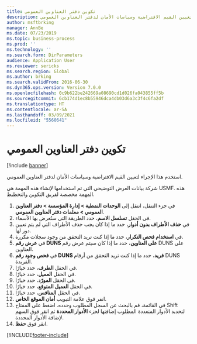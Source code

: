 ```yaml
---
title: تكوين دفتر العناوين العمومي
description: استخدم هذا الإجراء لتعيين القيم الافتراضية وسياسات الأمان لدفتر العناوين العمومي.
author: msftbrking
manager: AnnBe
ms.date: 07/23/2019
ms.topic: business-process
ms.prod: ''
ms.technology: ''
ms.search.form: DirParameters
audience: Application User
ms.reviewer: sericks
ms.search.region: Global
ms.author: brking
ms.search.validFrom: 2016-06-30
ms.dyn365.ops.version: Version 7.0.0
ms.openlocfilehash: 0c9b622be242669a08690cd1d026fa043855ff5b
ms.sourcegitcommit: 6cb174d1ec8b55946dca4db03d6a3c3f4c6fa2df
ms.translationtype: HT
ms.contentlocale: ar-SA
ms.lasthandoff: 03/09/2021
ms.locfileid: "5560641"
---
```

# <a name="configure-the-global-address-book"></a>تكوين دفتر العناوين العمومي

[!include [banner](../../includes/banner.md)]

استخدم هذا الإجراء لتعيين القيم الافتراضية وسياسات الأمان لدفتر العناوين العمومي. 

شركة بيانات العرض التوضيحي التي تم استخدامها لإنشاء هذه المهمة هي USMF.‬ هذه المهمة مخصصة لفريق التكوين والتخطيط.

1. في جزء التنقل، انتقل إلى **الوحدات النمطية > إدارة المؤسسة > دفتر العناوين العمومي > معلمات دفتر العناوين العمومي**.
2. في الحقل **تسلسل الاسم**، حدد الطريقة التي ستُعرض بها الأسماء.
3. في **حذف الأطراف بدون أدوار‬**، حدد ما إذا كان يجب حذف الأطراف التي لم يتم تعيين دور لها.
4. في **استخدام فحص التكرار‬**، حدد ما إذا كنت تريد التحقق من وجود سجلات مكررة.
5. في **عرض رقم DUNS على العناوين‬**، حدد ما إذا كان سيتم عرض رقم DUNS على العناوين.
6. في **فحص وجود رقم DUNS فريد‬**، حدد ما إذا كنت تريد التحقق من أرقام DUNS الفريدة.
7. في الحقل **الطرف**، حدد خيارًا.
8. في الحقل **العميل**، حدد خيارًا.
9. في الحقل **المورّد**، حدد خيارًا.
10. في الحقل **العميل المتوقع**، حدد خيارًا.
11. في الحقل **المنافس**، حدد خيارًا.
12. انقر فوق علامة التبويب **أمان الموقع الخاص**.
13. في القائمة، قم بالبحث عن السجل المطلوب وحدده. اضغط على المفتاح Shift لتحديد الأدوار المتعددة المطلوب إضافتها لجزء **الأدوار المحددة** ثم انقر فوق السهم لإضافة الأدوار المحددة.  
14. انقر فوق **حفظ**.



[!INCLUDE[footer-include](../../../../includes/footer-banner.md)]